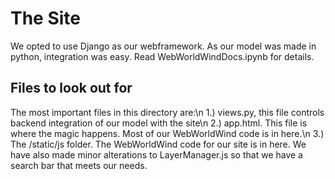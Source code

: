 # The Site
We opted to use Django as our webframework. As our model was made in python, integration was easy. Read WebWorldWindDocs.ipynb for details.

## Files to look out for

The most important files in this directory are:\n
1.) views.py, this file controls backend integration of our model with the site\n
2.) app.html. This file is where the magic happens. Most of our WebWorldWind code is in here.\n
3.) The /static/js folder. The WebWorldWind code for our site is in here. We have also made minor alterations to LayerManager.js 
so that we have a search bar that meets our needs.
